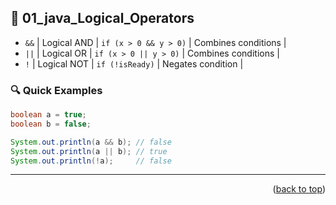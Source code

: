 <a name="topage"></a>

## 🔗 01_java_Logical_Operators

* `&&`   |   Logical AND   |   `if (x > 0 && y > 0)`   |   Combines conditions   |
* `||`   |   Logical OR    |   `if (x > 0 || y > 0)`   |   Combines conditions   |
* `!`    |   Logical NOT   |   `if (!isReady)`         |   Negates condition     |

### 🔍 Quick Examples

```java
boolean a = true;
boolean b = false;

System.out.println(a && b); // false
System.out.println(a || b); // true
System.out.println(!a);     // false
```

----

<p align="right">(<a href="#topage">back to top</a>)</p>
<br/>
<br/>
